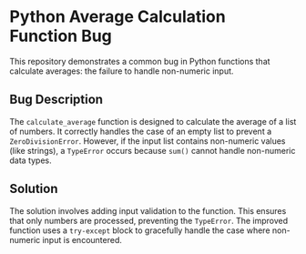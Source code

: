 # Python Average Calculation Function Bug

This repository demonstrates a common bug in Python functions that calculate averages: the failure to handle non-numeric input.

## Bug Description
The `calculate_average` function is designed to calculate the average of a list of numbers.  It correctly handles the case of an empty list to prevent a `ZeroDivisionError`. However, if the input list contains non-numeric values (like strings), a `TypeError` occurs because `sum()` cannot handle non-numeric data types.

## Solution
The solution involves adding input validation to the function. This ensures that only numbers are processed, preventing the `TypeError`.  The improved function uses a `try-except` block to gracefully handle the case where non-numeric input is encountered.
